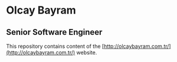 # Olcay Bayram
## Senior Software Engineer

This repository contains content of the [http://olcaybayram.com.tr/](http://olcaybayram.com.tr/) website.
